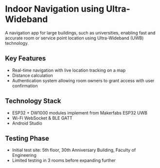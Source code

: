 # **Indoor Navigation using Ultra-Wideband**

A navigation app for large buildings, such as universities, enabling fast and accurate room or service point location using Ultra-Wideband (UWB) technology.

## **Key Features**
- Real-time navigation with live location tracking on a map
- Distance calculation
- Authentication system allowing room owners to grant access with user confirmation

## **Technology Stack**
- ESP32 + DW1000 modules implement from Makerfabs ESP32 UWB
- Wi-Fi WebSocket & BLE GATT
- Android Studio

## **Testing Phase**
- Initial test site: 5th floor, 30th Anniversary Building, Faculty of Engineering
- Limited testing in 3 rooms before expanding further